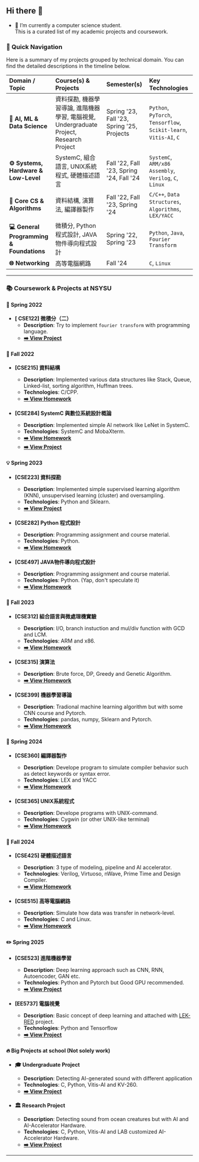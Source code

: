 ## Hi there 👋

- 🌱 I’m currently a computer science student.  
This is a curated list of my academic projects and coursework.

### 🚀 Quick Navigation

Here is a summary of my projects grouped by technical domain. You can find the detailed descriptions in the timeline below.

| Domain / Topic | Course(s) & Projects | Semester(s) | Key Technologies |
| :--- | :--- | :--- | :--- |
| **🤖 AI, ML & Data Science** | 資料探勘, 機器學習導論, 進階機器學習, 電腦視覺, Undergraduate Project, Research Project | Spring '23, Fall '23, Spring '25, Projects | `Python`, `PyTorch`, `Tensorflow`, `Scikit-learn`, `Vitis-AI`, `C` |
| **⚙️ Systems, Hardware & Low-Level** | SystemC, 組合語言, UNIX系統程式, 硬體描述語言 | Fall '22, Fall '23, Spring '24, Fall '24 | `SystemC`, `ARM/x86 Assembly`, `Verilog`, `C`, `Linux` |
| **🧩 Core CS & Algorithms** | 資料結構, 演算法, 編譯器製作 | Fall '22, Fall '23, Spring '24 | `C/C++`, `Data Structures`, `Algorithms`, `LEX/YACC` |
| **💻 General Programming & Foundations**| 微積分, Python 程式設計, JAVA物件導向程式設計 | Spring '22, Spring '23 | `Python`, `Java`, `Fourier Transform` |
| **🌐 Networking** | 高等電腦網路 | Fall '24 | `C`, `Linux` |

---

### 📚 **Coursework & Projects at NSYSU**

#### 🌱 Spring 2022
* **[	CSE122] 微積分（二）**
    * **Description**: Try to implement `fourier transform` with programming language.
    * **[➡️ View Project](https://github.com/lattalab/NSYSU_fourier_transform)**

#### 🔭 Fall 2022
* **[CSE215] 資料結構**
    * **Description**: Implemented various data structures like Stack, Queue, Linked-list, sorting algorithm, Huffman trees.
    * **Technologies**: C/CPP.
    * **[➡️ View Homework](https://github.com/lattalab/NSYSU_DataStructure)**

* **[CSE284] 	SystemC 與數位系統設計概論**
    * **Description**: Implemented simple AI network like LeNet in SystemC.
    * **Technologies**: SystemC and MobaXterm.
    * **[➡️ View Homework](https://github.com/lattalab/NSYSU_SystemC_hw)**
    * **[➡️ View Project](https://github.com/lattalab/NSYSU_SystemC_final)**

#### 💡 Spring 2023
* **[CSE223] 資料探勘**
    * **Description**: Implemented simple supervised learning algorithm (KNN), unsupervised learning (cluster) and oversampling.
    * **Technologies**: Python and Sklearn.
    * **[➡️ View Project](https://github.com/lattalab/NSYSU_datamining)**

* **[CSE282] Python 程式設計**
    * **Description**: Programming assignment and course material.
    * **Technologies**: Python.
    * **[➡️ View Homework](https://github.com/lattalab/NSYSU_python)**

* **[CSE497] JAVA物件導向程式設計**
    * **Description**: Programming assignment and course material.
    * **Technologies**: Python. (Yap, don't speculate it)
    * **[➡️ View Homework](https://github.com/lattalab/NSYSU_JAVA)**

#### 🧠 Fall 2023
* **[CSE312] 	組合語言與微處理機實驗**
    * **Description**: I/O, branch instuction and mul/div function with GCD and LCM.
    * **Technologies**: ARM and x86.
    * **[➡️ View Homework](https://github.com/lattalab/NSYSU_Assembly)**

* **[CSE315] 演算法**
    * **Description**: Brute force, DP, Greedy and Genetic Algorithm.
    * **[➡️ View Homework](https://github.com/lattalab/NSYSU_Algo)**

* **[CSE399] 機器學習導論**
    * **Description**: Tradional machine learning algorithm but with some CNN course and Pytorch.
    * **Technologies**: pandas, numpy, Sklearn and Pytorch.
    * **[➡️ View Homework](https://github.com/lattalab/NSYSU_ML)**

#### 🐧 Spring 2024
* **[CSE360] 編譯器製作**
    * **Description**: Develope program to simulate compiler behavior such as detect keywords or syntax error.
    * **Technologies**: LEX and YACC
    * **[➡️ View Homework](https://github.com/lattalab/NSYSU_complier)**

* **[CSE365] UNIX系統程式**
    * **Description**: Develope programs with UNIX-command.
    * **Technologies**: Cygwin (or other UNIX-like terminal)
    * **[➡️ View Homework](https://github.com/lattalab/NSYSU_UNIX)**

#### 🤯 Fall 2024
* **[CSE425] 	硬體描述語言**
    * **Description**: 3 type of modeling, pipeline and AI accelerator.
    * **Technologies**: Verilog, Virtuoso, nWave, Prime Time and Design Compiler.
    * **[➡️ View Homework](https://github.com/lattalab/NSYSU_HDL)**

* **[CSE515] 高等電腦網路**
    * **Description**: Simulate how data was transfer in network-level.
    * **Technologies**: C and Linux.
    * **[➡️ View Homework](https://github.com/lattalab/NSYSU_Advanced-Computer-Network)**

#### ✏️ Spring 2025
* **[CSE523] 進階機器學習**
    * **Description**: Deep learning approach such as CNN, RNN, Autoencoder, GAN etc.
    * **Technologies**: Python and Pytorch but Good GPU recommended.
    * **[➡️ View Project](https://github.com/lattalab/NSYSU_AdvanceML)**

* **[EE5737] 電腦視覺**
    * **Description**: Basic concept of deep learning and attached with [LEK-RED](https://github.com/PanchengZhao/LAKE-RED) project.
    * **Technologies**: Python and Tensorflow
    * **[➡️ View Project](https://github.com/lattalab/NSYSU_CV)**

#### 🔥 Big Projects at school (Not solely work)
* **🎓 Undergraduate Project**
    * **Description**: Detecting AI-generated sound with different application
    * **Technologies**: C, Python, Vitis-AI and KV-260.
    * **[➡️ View Project](https://github.com/lattalab/AI-Generated-Sound-Project)**

* **🏛️ Research Project**
    * **Description**: Detecting sound from ocean creatures but with AI and AI-Accelerator Hardware.
    * **Technologies**: C, Python, Vitis-AI and LAB customized AI-Accelerator Hardware.
    * **[➡️ View Project](https://github.com/lattalab/Aqua_Sound)**
---

<!--
**lattalab/lattalab** is a ✨ _special_ ✨ repository because its `README.md` (this file) appears on your GitHub profile.

Here are some ideas to get you started:

- 🔭 I’m currently working on ...
- 🌱 I’m currently learning ...
- 👯 I’m looking to collaborate on ...
- 🤔 I’m looking for help with ...
- 💬 Ask me about ...
- 📫 How to reach me: ...
- 😄 Pronouns: ...
- ⚡ Fun fact: ...
-->
